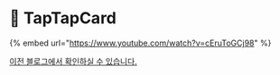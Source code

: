 # 👶 TapTapCard

{% embed url="https://www.youtube.com/watch?v=cEruToGCj98" %}

[이전 블로그에서 확인하실 수 있습니다.](https://coqoa.tistory.com/128)
